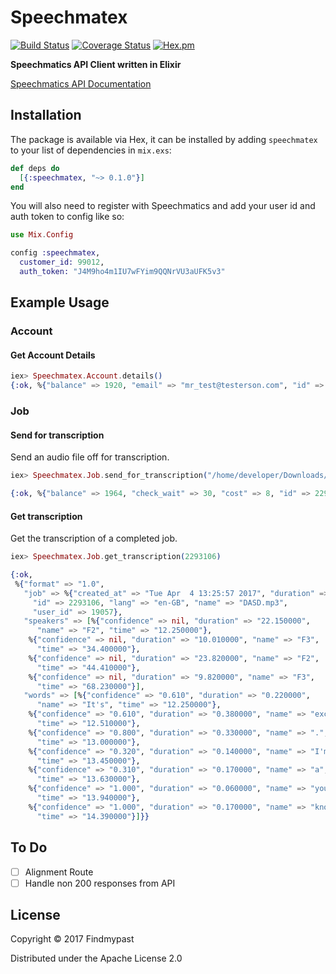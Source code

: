 # Speechmatex

[![Build Status](https://travis-ci.org/findmypast-oss/speechmatex.svg?branch=master)](https://travis-ci.org/findmypast-oss/speechmatex)
[![Coverage Status](https://coveralls.io/repos/github/findmypast-oss/speechmatex/badge.svg?branch=master)](https://coveralls.io/github/findmypast-oss/speechmatex?branch=master)
[![Hex.pm](https://img.shields.io/hexpm/v/speechmatex.svg)](https://hex.pm/packages/speechmatex)

**Speechmatics API Client written in Elixir**

[Speechmatics API Documentation](https://app.speechmatics.com/api-details)

## Installation

The package is available via Hex, it can be installed by adding `speechmatex` to your list of dependencies in `mix.exs`:

```elixir
def deps do
  [{:speechmatex, "~> 0.1.0"}]
end
```

You will also need to register with Speechmatics and add your user id and auth token to config like so:

```elixir
use Mix.Config

config :speechmatex,
  customer_id: 99012,
  auth_token: "J4M9ho4m1IU7wFYim9QQNrVU3aUFK5v3"
```

## Example Usage

### Account

#### Get Account Details

```elixir
iex> Speechmatex.Account.details()
{:ok, %{"balance" => 1920, "email" => "mr_test@testerson.com", "id" => 43641}}
```

### Job

#### Send for transcription

Send an audio file off for transcription.

```elixir
iex> Speechmatex.Job.send_for_transcription("/home/developer/Downloads/example.mp3", "en-GB")

{:ok, %{"balance" => 1964, "check_wait" => 30, "cost" => 8, "id" => 2293106}}
```

#### Get transcription

Get the transcription of a completed job.

```elixir
iex> Speechmatex.Job.get_transcription(2293106)

{:ok,
 %{"format" => "1.0",
   "job" => %{"created_at" => "Tue Apr  4 13:25:57 2017", "duration" => 79,
     "id" => 2293106, "lang" => "en-GB", "name" => "DASD.mp3",
     "user_id" => 19057},
   "speakers" => [%{"confidence" => nil, "duration" => "22.150000",
      "name" => "F2", "time" => "12.250000"},
    %{"confidence" => nil, "duration" => "10.010000", "name" => "F3",
      "time" => "34.400000"},
    %{"confidence" => nil, "duration" => "23.820000", "name" => "F2",
      "time" => "44.410000"},
    %{"confidence" => nil, "duration" => "9.820000", "name" => "F3",
      "time" => "68.230000"}],
   "words" => [%{"confidence" => "0.610", "duration" => "0.220000",
      "name" => "It's", "time" => "12.250000"},
    %{"confidence" => "0.610", "duration" => "0.380000", "name" => "exciting",
      "time" => "12.510000"},
    %{"confidence" => "0.800", "duration" => "0.330000", "name" => ".",
      "time" => "13.000000"},
    %{"confidence" => "0.320", "duration" => "0.140000", "name" => "I'm",
      "time" => "13.450000"},
    %{"confidence" => "0.310", "duration" => "0.170000", "name" => "a",
      "time" => "13.630000"},
    %{"confidence" => "1.000", "duration" => "0.060000", "name" => "you",
      "time" => "13.940000"},
    %{"confidence" => "1.000", "duration" => "0.170000", "name" => "know",
      "time" => "14.390000"}]}}
```

## To Do

- [ ] Alignment Route
- [ ] Handle non 200 responses from API

## License

Copyright © 2017 Findmypast

Distributed under the Apache License 2.0
